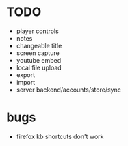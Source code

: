 # TODO
- player controls
- notes
- changeable title
- screen capture
- youtube embed
- local file upload
- export
- import
- server backend/accounts/store/sync

# bugs
- firefox kb shortcuts don't work
